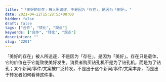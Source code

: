 ```yaml
---
title: "「美好的存在」被人所追逐，不是因为「存在」，是因为「美好」。"
date: 2021-04-22T15:28:53+08:00
hidden: false
draft: false
tags: ["合作", "转化", "观点"]
keywords: ["合作", "转化", "观点"]
description: ""
slug: "2201"
---
```


「美好的存在」被人所追逐，不是因为「存在」，是因为「美好」。存在只是载体，它的价值在于它能致使美好发生。消费者购买钻孔机不是为了钻孔机，而是为了钻孔；某个新闻/事件/文案被广泛转发，不是出于这个新闻/事件/文案本身，而是出于转发者如何看待这件事。
